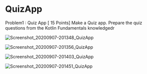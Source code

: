 # QuizApp

Problem1 : Quiz App [ 15 Points]
Make a Quiz app. Prepare the quiz questions from the Kotlin Fundamentals knowledgedr

![Screenshot_20200907-201348_QuizApp](https://user-images.githubusercontent.com/10406702/92421607-65233680-f147-11ea-95f4-1b3e0f6424c2.jpg)


![Screenshot_20200907-201356_QuizApp](https://user-images.githubusercontent.com/10406702/92421615-72402580-f147-11ea-8ef2-8ab288fbf39a.jpg)

![Screenshot_20200907-201403_QuizApp](https://user-images.githubusercontent.com/10406702/92421622-7c622400-f147-11ea-9a21-d8bb06cc8322.jpg)


![Screenshot_20200907-201451_QuizApp](https://user-images.githubusercontent.com/10406702/92421630-87b54f80-f147-11ea-801b-d021f9677a3d.jpg)

